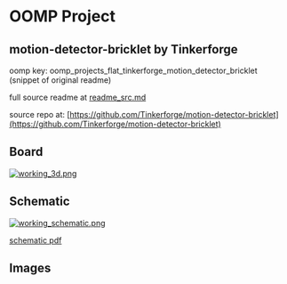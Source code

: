 # OOMP Project  
## motion-detector-bricklet  by Tinkerforge  
  
oomp key: oomp_projects_flat_tinkerforge_motion_detector_bricklet  
(snippet of original readme)  
  
  
  full source readme at [readme_src.md](readme_src.md)  
  
source repo at: [https://github.com/Tinkerforge/motion-detector-bricklet](https://github.com/Tinkerforge/motion-detector-bricklet)  
## Board  
  
[![working_3d.png](working_3d_600.png)](working_3d.png)  
## Schematic  
  
[![working_schematic.png](working_schematic_600.png)](working_schematic.png)  
  
[schematic pdf](working_schematic.pdf)  
## Images  
